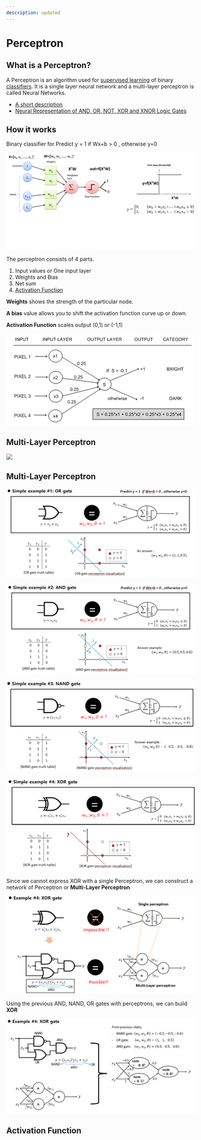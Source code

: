 ```yaml
---
description: updated
---
```


# Perceptron

## What is a Perceptron?

A Perceptron is an algorithm used for [supervised learning](https://deepai.org/machine-learning-glossary-and-terms/supervised-learning) of binary [classifiers](https://deepai.org/machine-learning-glossary-and-terms/classifier). It is a single layer neural network and a multi-layer perceptron is called Neural Networks.

* [A short description](https://deepai.org/machine-learning-glossary-and-terms/perceptron)
* [Neural Representation of AND, OR, NOT, XOR and XNOR Logic Gates](https://medium.com/@stanleydukor/neural-representation-of-and-or-not-xor-and-xnor-logic-gates-perceptron-algorithm-b0275375fea1) 

## How it works

Binary classifier for Predict y = 1 if Wx+b &gt; 0 , otherwise y=0

![](../../../images/image%20%28216%29.png)

The perceptron consists of 4 parts.

1. Input values or One input layer
2. Weights and Bias
3. Net sum
4. [Activation Function](https://medium.com/towards-data-science/activation-functions-neural-networks-1cbd9f8d91d6)

**Weights** shows the strength of the particular node.

**A bias** value allows you to shift the activation function curve up or down.

**Activation Function**  scales output \(0,1\) or  \(-1,1\)

![](../../../images/image%20%28223%29.png)

## Multi-Layer Perceptron 

![](https://github.com/ykkimhgu/DLIP_doc/tree/3298e5d2a4b6369e5cef7973dd93eef44ca7addf/images/image%20%28223%29.png)

## Multi-Layer Perceptron

![](../../../images/image%20%28219%29.png)

![](../../../images/image%20%28215%29.png)

![](../../../images/image%20%28221%29.png)

![](../../../images/image%20%28217%29.png)

Since we cannot express XOR with a single Perceptron, we can construct a network of Perceptron or **Multi-Layer Perceptron**

![](../../../images/image%20%28222%29.png)

Using the previous AND, NAND, OR gates with perceptrons, we can build **XOR**

![](../../../images/image%20%28220%29.png)

## Activation Function

